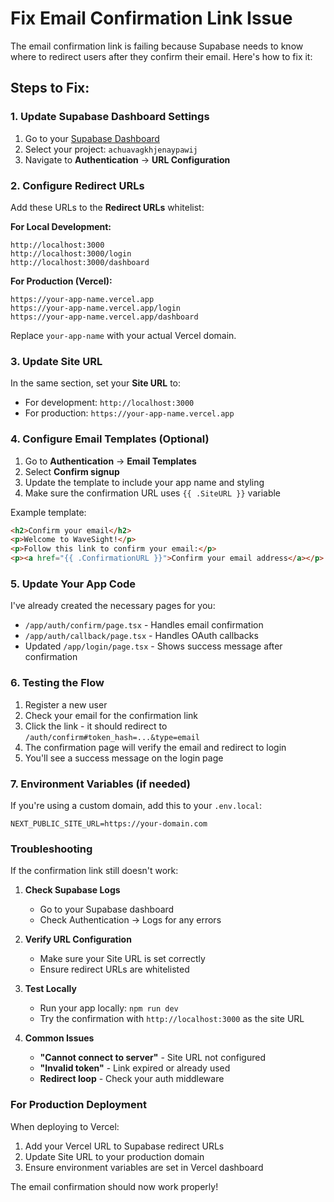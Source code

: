 # Fix Email Confirmation Link Issue

The email confirmation link is failing because Supabase needs to know where to redirect users after they confirm their email. Here's how to fix it:

## Steps to Fix:

### 1. Update Supabase Dashboard Settings

1. Go to your [Supabase Dashboard](https://app.supabase.com)
2. Select your project: `achuavagkhjenaypawij`
3. Navigate to **Authentication** → **URL Configuration**

### 2. Configure Redirect URLs

Add these URLs to the **Redirect URLs** whitelist:

**For Local Development:**
```
http://localhost:3000
http://localhost:3000/login
http://localhost:3000/dashboard
```

**For Production (Vercel):**
```
https://your-app-name.vercel.app
https://your-app-name.vercel.app/login
https://your-app-name.vercel.app/dashboard
```

Replace `your-app-name` with your actual Vercel domain.

### 3. Update Site URL

In the same section, set your **Site URL** to:
- For development: `http://localhost:3000`
- For production: `https://your-app-name.vercel.app`

### 4. Configure Email Templates (Optional)

1. Go to **Authentication** → **Email Templates**
2. Select **Confirm signup**
3. Update the template to include your app name and styling
4. Make sure the confirmation URL uses `{{ .SiteURL }}` variable

Example template:
```html
<h2>Confirm your email</h2>
<p>Welcome to WaveSight!</p>
<p>Follow this link to confirm your email:</p>
<p><a href="{{ .ConfirmationURL }}">Confirm your email address</a></p>
```

### 5. Update Your App Code

I've already created the necessary pages for you:

- `/app/auth/confirm/page.tsx` - Handles email confirmation
- `/app/auth/callback/page.tsx` - Handles OAuth callbacks
- Updated `/app/login/page.tsx` - Shows success message after confirmation

### 6. Testing the Flow

1. Register a new user
2. Check your email for the confirmation link
3. Click the link - it should redirect to `/auth/confirm#token_hash=...&type=email`
4. The confirmation page will verify the email and redirect to login
5. You'll see a success message on the login page

### 7. Environment Variables (if needed)

If you're using a custom domain, add this to your `.env.local`:
```
NEXT_PUBLIC_SITE_URL=https://your-domain.com
```

### Troubleshooting

If the confirmation link still doesn't work:

1. **Check Supabase Logs**
   - Go to your Supabase dashboard
   - Check Authentication → Logs for any errors

2. **Verify URL Configuration**
   - Make sure your Site URL is set correctly
   - Ensure redirect URLs are whitelisted

3. **Test Locally**
   - Run your app locally: `npm run dev`
   - Try the confirmation with `http://localhost:3000` as the site URL

4. **Common Issues**
   - **"Cannot connect to server"** - Site URL not configured
   - **"Invalid token"** - Link expired or already used
   - **Redirect loop** - Check your auth middleware

### For Production Deployment

When deploying to Vercel:

1. Add your Vercel URL to Supabase redirect URLs
2. Update Site URL to your production domain
3. Ensure environment variables are set in Vercel dashboard

The email confirmation should now work properly!